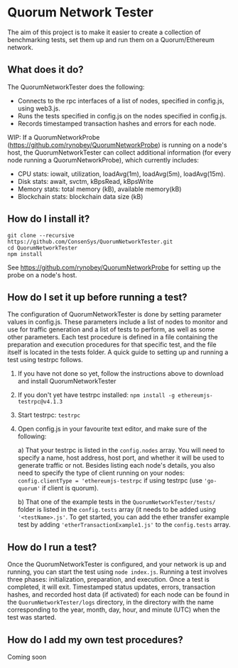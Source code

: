 # Quorum Network Tester
The aim of this project is to make it easier to create a collection of benchmarking tests, set them up and run them on a Quorum/Ethereum network. 

## What does it do?
The QuorumNetworkTester does the following:
 - Connects to the rpc interfaces of a list of nodes, specified in config.js, using web3.js. 
 - Runs the tests specified in config.js on the nodes specified in config.js.
 - Records timestamped transaction hashes and errors for each node.

WIP: If a QuorumNetworkProbe (https://github.com/rynobey/QuorumNetworkProbe) is running on a node's host, the QuorumNetworkTester can collect additional information (for every node running a QuorumNetworkProbe), which currently includes:
 - CPU stats: iowait, utilization, loadAvg(1m), loadAvg(5m), loadAvg(15m).
 - Disk stats: await, svctm, kBpsRead, kBpsWrite
 - Memory stats: total memory (kB), available memory(kB)
 - Blockchain stats: blockchain data size (kB)

## How do I install it?
```
git clone --recursive https://github.com/ConsenSys/QuorumNetworkTester.git
cd QuorumNetworkTester
npm install
```
See https://github.com/rynobey/QuorumNetworkProbe for setting up the probe on a node's host.

## How do I set it up before running a test?
The configuration of QuorumNetworkTester is done by setting parameter values in config.js. These parameters include a list of nodes to monitor and use for traffic generation and a list of tests to perform, as well as some other parameters. Each test procedure is defined in a file containing the preparation and execution procedures for that specific test, and the file itself is located in the tests folder. A quick guide to setting up and running a test using testrpc follows.

1) If you have not done so yet, follow the instructions above to download and install QuorumNetworkTester
2) If you don't yet have testrpc installed: ``npm install -g ethereumjs-testrpc@v4.1.3``
3) Start testrpc: ``testrpc``
4) Open config.js in your favourite text editor, and make sure of the following:   

   a) That your testrpc is listed in the ``config.nodes`` array. You will need to specify a name, host address, host port, and whether it will be used to generate traffic or not. Besides listing each node's details, you also need to specify the type of client running on your nodes: ``config.clientType = 'ethereumjs-testrpc`` if using testrpc (use ``'go-quorum'`` if client is quorum).
   
   b) That one of the example tests in the ``QuorumNetworkTester/tests/`` folder is listed in the ``config.tests`` array (it needs to be added using ``'<testName>.js'``. To get started, you can add the ether transfer example test by adding ``'etherTransactionExample1.js'`` to the ``config.tests`` array.  
   
## How do I run a test?
Once the QuorumNetworkTester is configured, and your network is up and running, you can start the test using ``node index.js``. Running a test involves three phases: initialization, preparation, and execution. Once a test is completed, it will exit. Timestamped status updates, errors, transaction hashes, and recorded host data (if activated) for each node can be found in the ``QuorumNetworkTester/logs`` directory, in the directory with the name corresponding to the year, month, day, hour, and minute (UTC) when the test was started.

## How do I add my own test procedures?
Coming soon
